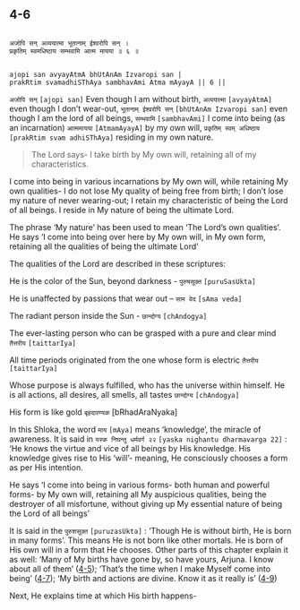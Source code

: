 ## 4-6


```shloka-sa

अजोपि सन् अव्ययात्मा भूतानाम् ईश्वरोपि सन् ।
प्रकृतिम् स्वमधिष्ठाय सम्भवामि आत्म मायया ॥ ६ ॥

```
```shloka-sa-hk

ajopi san avyayAtmA bhUtAnAm Izvaropi san |
prakRtim svamadhiSThAya sambhavAmi Atma mAyayA || 6 ||

```
`अजोपि सन्` `[ajopi san]` Even though I am without birth, `अव्ययात्मा` `[avyayAtmA]` even though I don’t wear-out, `भूतानाम् ईश्वरोपि सन्` `[bhUtAnAm Izvaropi san]` even though I am the lord of all beings, `सम्भवामि` `[sambhavAmi]` I come into being (as an incarnation) `आत्ममायया` `[AtmamAyayA]` by my own will, `प्रकृतिम् स्वम् अधिष्ठाय` `[prakRtim svam adhiSThAya]` residing in my own nature.


<a name='applnote_75'></a>
> The Lord says- I take birth by My own will, retaining all of my characteristics.



I come into being in various incarnations by My own will, while retaining My own qualities- I do not lose My quality of being free from birth; I don’t lose my nature of never wearing-out; I retain my characteristic of being the Lord of all beings. I reside in My nature of being the ultimate Lord. 

The phrase ‘My nature’ has been used to mean ‘The Lord’s own qualities’. He says ‘I come into being over here by My own will, in My own form, retaining all the qualities of being the ultimate Lord’

The qualities of the Lord are described in these scriptures:

He is the color of the Sun, beyond darkness - 
`पुरुषसूक्त` `[puruSasUkta]`

He is unaffected by passions that wear out – 
`साम वेद` `[sAma veda]`

The radiant person inside the Sun - 
`छान्दोग्य` `[chAndogya]`

The ever-lasting person who can be grasped with a pure and clear mind 
`तैत्तरीय` `[taittarIya]`

All time periods originated from the one whose form is electric 
`तैत्तरीय` `[taittarIya]`

Whose purpose is always fulfilled, who has the universe within himself. He is all actions, all desires, all smells, all tastes 
`छान्दोग्य` `[chAndogya]`

His form is like gold `बृहदारण्यक` [bRhadAraNyaka]

In this Shloka, the word 
`माय` `[mAya]`
 means ‘knowledge’, the miracle of awareness. It is said in 
`यस्क निघन्तु धर्मवर्ग २२` `[yaska nighantu dharmavarga 22]` :
 ‘He knows the virtue and vice of all beings by His knowledge. His knowledge gives rise to His ‘will’- meaning, He consciously chooses a form as per His intention.

He says ‘I come into being in various forms- both human and powerful forms- by My own will, retaining all My auspicious qualities, being the destroyer of all misfortune, without giving up My essential nature of being the Lord of all beings’

It is said in the 
`पुरुशसूक्त` `[puruzasUkta]` :
 ‘Though He is without birth, He is born in many forms’. This means He is not born like other mortals. He is born of His own will in a form that He chooses. Other parts of this chapter explain it as well: ‘Many of My births have gone by, so have yours, Arjuna. I know about all of them’ ([4-5](4-5.md)); ‘That’s the time when I make Myself come into being’ ([4-7](4-7.md)); ‘My birth and actions are divine. Know it as it really is’ ([4-9](4-9.md))

Next, He explains time at which His birth happens-


